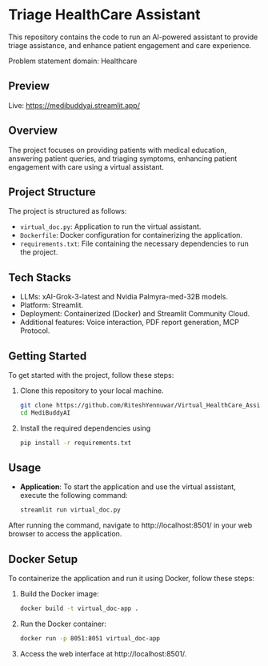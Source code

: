 # Triage HealthCare Assistant

This repository contains the code to run an AI-powered assistant to provide triage assistance, and enhance patient engagement and care experience.

Problem statement domain: Healthcare

## Preview
Live: https://medibuddyai.streamlit.app/
<!-- <img src="static/preview.png" alt="app preview"> --> 

## Overview

The project focuses on providing patients with medical education, answering patient queries, and triaging symptoms, enhancing patient engagement with care using a virtual assistant.

## Project Structure

The project is structured as follows:

- `virtual_doc.py`: Application to run the virtual assistant.
- `Dockerfile`: Docker configuration for containerizing the application.
- `requirements.txt`: File containing the necessary dependencies to run the project.

## Tech Stacks
- LLMs: xAI-Grok-3-latest and Nvidia Palmyra-med-32B models.
- Platform: Streamlit.
- Deployment: Containerized (Docker) and Streamlit Community Cloud.
- Additional features: Voice interaction, PDF report generation, MCP Protocol.

## Getting Started

To get started with the project, follow these steps:

1. Clone this repository to your local machine.
    ```bash
    git clone https://github.com/RiteshYennuwar/Virtual_HealthCare_Assistant.git
    cd MediBuddyAI
2. Install the required dependencies using 
    ```bash
    pip install -r requirements.txt

## Usage

- **Application**:  To start the application and use the virtual assistant, execute the following command:
    ```bash
    streamlit run virtual_doc.py

After running the command, navigate to http://localhost:8501/ in your web browser to access the application.

## Docker Setup

To containerize the application and run it using Docker, follow these steps:

1. Build the Docker image:
    ```sh
    docker build -t virtual_doc-app .
    ```
2. Run the Docker container:
    ```sh
    docker run -p 8051:8051 virtual_doc-app
    ```
3. Access the web interface at http://localhost:8501/.

